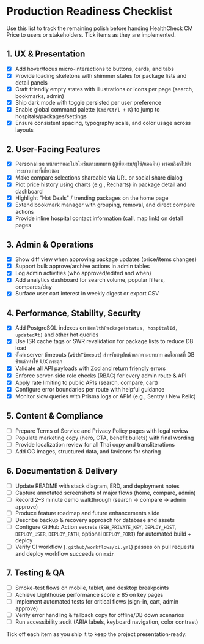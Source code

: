 # Production Readiness Checklist

Use this list to track the remaining polish before handing HealthCheck CM Price to users or stakeholders. Tick items as they are implemented.

## 1. UX & Presentation
- [x] Add hover/focus micro-interactions to buttons, cards, and tabs
- [x] Provide loading skeletons with shimmer states for package lists and detail panels
- [x] Craft friendly empty states with illustrations or icons per page (search, bookmarks, admin)
- [x] Ship dark mode with toggle persisted per user preference
- [x] Enable global command palette (`Cmd/Ctrl + K`) to jump to hospitals/packages/settings
- [x] Ensure consistent spacing, typography scale, and color usage across layouts

## 2. User-Facing Features
- [x] Personalise หน้าแรกและโปรโมชันตามบทบาท (ผู้เยี่ยมชม/ผู้ใช้/แอดมิน) พร้อมลิงก์ไปยังกระบวนการที่เกี่ยวข้อง
- [x] Make compare selections shareable via URL or social share dialog
- [x] Plot price history using charts (e.g., Recharts) in package detail and dashboard
- [x] Highlight "Hot Deals" / trending packages on the home page
- [x] Extend bookmark manager with grouping, removal, and direct compare actions
- [x] Provide inline hospital contact information (call, map link) on detail pages

## 3. Admin & Operations
- [x] Show diff view when approving package updates (price/items changes)
- [x] Support bulk approve/archive actions in admin tables
- [x] Log admin activities (who approved/edited and when)
- [x] Add analytics dashboard for search volume, popular filters, compares/day
- [x] Surface user cart interest in weekly digest or export CSV

## 4. Performance, Stability, Security
- [x] Add PostgreSQL indexes on `HealthPackage(status, hospitalId, updatedAt)` and other hot queries
- [x] Use ISR cache tags or SWR revalidation for package lists to reduce DB load
- [x] ตั้งค่า server timeouts (`withTimeout`) สำหรับสรุปหน้าแรกตามบทบาท ลดโอกาสที่ DB ช้าแล้วทำให้ UX กระตุก
- [x] Validate all API payloads with Zod and return friendly errors
- [x] Enforce server-side role checks (RBAC) for every admin route & API
- [x] Apply rate limiting to public APIs (search, compare, cart)
- [x] Configure error boundaries per route with helpful guidance
- [x] Monitor slow queries with Prisma logs or APM (e.g., Sentry / New Relic)

## 5. Content & Compliance
- [ ] Prepare Terms of Service and Privacy Policy pages with legal review
- [ ] Populate marketing copy (hero, CTA, benefit bullets) with final wording
- [ ] Provide localization review for all Thai copy and transliterations
- [ ] Add OG images, structured data, and favicons for sharing

## 6. Documentation & Delivery
- [ ] Update README with stack diagram, ERD, and deployment notes
- [ ] Capture annotated screenshots of major flows (home, compare, admin)
- [ ] Record 2–3 minute demo walkthrough (search → compare → admin approve)
- [ ] Produce feature roadmap and future enhancements slide
- [ ] Describe backup & recovery approach for database and assets
- [ ] Configure GitHub Action secrets (`SSH_PRIVATE_KEY`, `DEPLOY_HOST`, `DEPLOY_USER`, `DEPLOY_PATH`, optional `DEPLOY_PORT`) for automated build + deploy
- [ ] Verify CI workflow (`.github/workflows/ci.yml`) passes on pull requests and deploy workflow succeeds on `main`

## 7. Testing & QA
- [ ] Smoke-test flows on mobile, tablet, and desktop breakpoints
- [ ] Achieve Lighthouse performance score ≥ 85 on key pages
- [ ] Implement automated tests for critical flows (sign-in, cart, admin approve)
- [ ] Verify error handling & fallback copy for offline/DB down scenarios
- [ ] Run accessibility audit (ARIA labels, keyboard navigation, color contrast)

Tick off each item as you ship it to keep the project presentation-ready.
